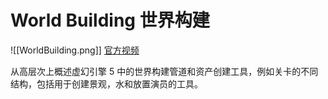 # World Building 世界构建

![[WorldBuilding.png]]
[官方视频](https://dev.epicgames.com/community/learning/tutorials/9k9B/unreal-engine-begin-play-world-building?source=0w)

从高层次上概述虚幻引擎 5 中的世界构建管道和资产创建工具，例如关卡的不同结构，包括用于创建景观，水和放置演员的工具。
